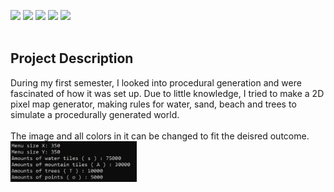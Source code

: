 <img src="https://github.com/Bsktrrl/Bsktrrl.github.io/blob/main/images/MapCreator/MapGenerate1.gif" width="17%"/>  <img src="https://github.com/Bsktrrl/Bsktrrl.github.io/blob/main/images/MapCreator/MapGenerate2.gif" width="17%"/>  <img src="https://github.com/Bsktrrl/Bsktrrl.github.io/blob/main/images/MapCreator/MapGenerate3.gif" width="17%"/>  <img src="https://github.com/Bsktrrl/Bsktrrl.github.io/blob/main/images/MapCreator/MapGenerate4.gif" width="17%"/>  <img src="https://github.com/Bsktrrl/Bsktrrl.github.io/blob/main/images/MapCreator/MapGenerate5.gif" width="17%"/>
<br>
<br>

## Project Description
During my first semester, I looked into procedural generation and were fascinated of how it was set up.
Due to little knowledge, I tried to make a 2D pixel map generator, making rules for water, sand, beach and trees to simulate a procedurally generated world.
<br>
<br>
The image and all colors in it can be changed to fit the deisred outcome.
<img src="https://github.com/Bsktrrl/Bsktrrl.github.io/blob/main/images/MapCreator/Selector.jpg" width="40%"/>
